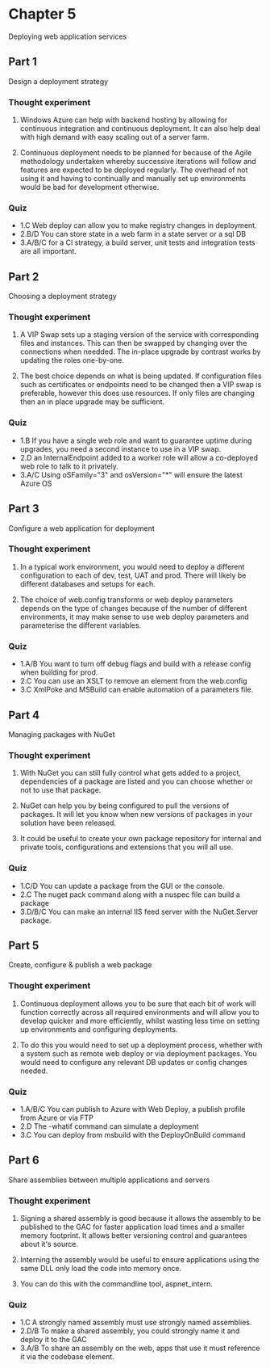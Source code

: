 ﻿# Chapter 5

Deploying web application services

## Part 1

Design a deployment strategy

### Thought experiment

1. Windows Azure can help with backend hosting by allowing for continuous integration and continuous deployment. It can also help deal with high demand with easy scaling out of a server farm.

2. Continuous deployment needs to be planned for because of the Agile methodology undertaken whereby successive iterations will follow and features are expected to be deployed regularly. The overhead of not using it and having to continually and manually set up environments would be bad for development otherwise.

### Quiz

* 1.C Web deploy can allow you to make registry changes in deployment.
* 2.B/D You can store state in a web farm in a state server or a sql DB
* 3.A/B/C for a CI strategy, a build server, unit tests and integration tests are all important.


## Part 2

Choosing a deployment strategy

### Thought experiment

1. A VIP Swap sets up a staging version of the service with corresponding files and instances. This can then be swapped by changing over the connections when needded. The in-place upgrade by contrast works by updating the roles one-by-one.

2. The best choice depends on what is being updated. If configuration files such as certificates or endpoints need to be changed then a VIP swap is preferable, however this does use resources. If only files are changing then an in place upgrade may be sufficient.

### Quiz

* 1.B If you have a single web role and want to guarantee uptime during upgrades, you need a second instance to use in a VIP swap.
* 2.D an InternalEndpoint added to a worker role will allow a co-deployed web role to talk to it privately.
* 3.A/C Using oSFamily="3" and osVersion="*" will ensure the latest Azure OS


## Part 3

Configure a web application for deployment

### Thought experiment

1. In a typical work environment, you would need to deploy a different configuration to each of dev, test, UAT and prod. There will likely be different databases and setups for each.

2. The choice of web.config transforms or web deploy parameters depends on the type of changes because of the number of different environments, it may make sense to use web deploy parameters and parameterise the different variables.

### Quiz

* 1.A/B You want to turn off debug flags and build with a release config when building for prod.
* 2.C You can use an XSLT to remove an element from the web.config
* 3.C XmlPoke and MSBuild can enable automation of a parameters file.


## Part 4

Managing packages with NuGet

### Thought experiment

1. With NuGet you can still fully control what gets added to a project, dependencies of a package are listed and you can choose whether or not to use that package.

2. NuGet can help you by being configured to pull the versions of packages. It will let you know when new versions of packages in your solution have been released.

3. It could be useful to create your own package repository for internal and private tools, configurations and extensions that you will all use.

### Quiz

* 1.C/D You can update a package from the GUI or the console.
* 2.C The nuget pack command along with a nuspec file can build a package
* 3.D/B/C You can make an internal IIS feed server with the NuGet.Server package.


## Part 5

Create, configure & publish a web package

### Thought experiment

1. Continuous deployment allows you to be sure that each bit of work will function correctly across all required environments and will allow you to develop quicker and more efficiently, whilst wasting less time on setting up environments and configuring deployments.

2. To do this you would need to set up a deployment process, whether with a system such as remote web deploy or via deployment packages. You would need to configure any relevant DB updates or config changes needed.

### Quiz

* 1.A/B/C You can publish to Azure with Web Deploy, a publish profile from Azure or via FTP
* 2.D The -whatif command can simulate a deployment
* 3.C You can deploy from msbuild with the DeployOnBuild command


## Part 6

Share assemblies between multiple applications and servers

### Thought experiment

1. Signing a shared assembly is good because it allows the assembly to be published to the GAC for faster application load times and a smaller memory footprint. It allows better versioning control and guarantees about it's source.

2. Interning the assembly would be useful to ensure applications using the same DLL only load the code into memory once.

3. You can do this with the commandline tool, aspnet_intern.

### Quiz

* 1.C A strongly named assembly must use strongly named assemblies.
* 2.D/B To make a shared assembly, you could strongly name it and deploy it to the GAC
* 3.A/B To share an assembly on the web, apps that use it must reference it via the codebase element.